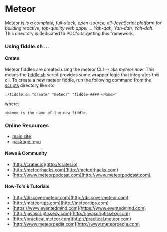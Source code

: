 Meteor
======

[Meteor](http://www.meteor.com) is _is a complete, full-stack, open-source, all-JavaScript platform for building 
reactive, top-quality web apps._ ... _Yah-dah, Yah-dah, Yah-dah_.  This directory is dedicated to POC's targetting
this framework.


### Using fiddle.sh ...
  
#### Create  

Meteor fiddles are created using the meteor CLI -- aka _meteor new_.  This means the [fiddle.sh](../../scripts/fiddle.sh) 
script provides some wrapper logic that integrates this cli.  To create a new meteor fiddle, run the following command
from the [scripts](../../scripts) directory like so:

    ./fiddle.sh "create" "meteor" "fiddle-####-<Name>"

where:

    <Name> is the name of the new fiddle. 


### Online Resources

*   [main site](http://www.meteor.com)
*   [package repo](http://atmospherejs.com)


#### News & Community

*   [http://crater.io](http://crater.io) 
*   [http://meteorhacks.com](http://meteorhacks.com)
*   [http://www.meteorpodcast.com](http://www.meteorpodcast.com)


#### How-To's & Tutorials

*   [http://discovermeteor.com](http://discovermeteor.com)
*   [http://meteortips.com](http://meteortips.com)
*   [https://www.eventedmind.com](https://www.eventedmind.com) 
*   [http://javascriptissexy.com](http://javascriptissexy.com) 
*   [http://practical.meteor.com](http://practical.meteor.com) 
*   [http://www.meteorpedia.com](http://www.meteorpedia.com)
